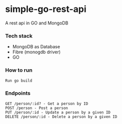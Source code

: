 # simple-go-rest-api
A rest api in GO and MongoDB

### Tech stack
- MongoDB as Database
- Fibre (monogdb driver)
- GO

### How to run
```bash
Run go build
```

### Endpoints
```
GET /person/:id? - Get a person by ID
POST /person - Post a person
PUT	/person/:id - Update a person by a given ID
DELETE /person/:id - Delete a person by a given ID
```
